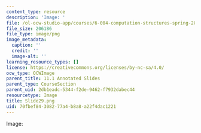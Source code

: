 ```yaml
---
content_type: resource
description: 'Image: '
file: /ol-ocw-studio-app/courses/6-004-computation-structures-spring-2017/70fbef84308277a4b8a8a22f4dac1221_Slide29.png
file_size: 206186
file_type: image/png
image_metadata:
  caption: ''
  credit: ''
  image-alt: ''
learning_resource_types: []
license: https://creativecommons.org/licenses/by-nc-sa/4.0/
ocw_type: OCWImage
parent_title: 11.1 Annotated Slides
parent_type: CourseSection
parent_uid: 2db1eadc-5344-f2de-9462-f7932dabec44
resourcetype: Image
title: Slide29.png
uid: 70fbef84-3082-77a4-b8a8-a22f4dac1221
---
```

Image: 